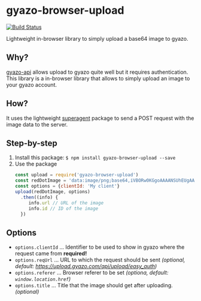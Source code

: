 # gyazo-browser-upload

[![Build Status](https://travis-ci.org/martinheidegger/gyazo-browser-upload.svg?branch=master)](https://travis-ci.org/martinheidegger/gyazo-browser-upload)

Lightweight in-browser library to simply upload a base64 image to gyazo.

## Why?

[gyazo-api](https://www.npmjs.com/package/gyazo-api) allows upload to gyazo quite
well but it requires authentication. This library is a in-browser library
that allows to simply upload an image to your gyazo account.

## How?

It uses the lightweight [superagent](https://github.com/visionmedia/superagent)
package to send a POST request with the image data to the server.

## Step-by-step

1. Install this package: `$ npm install gyazo-browser-upload --save`
2. Use the package
    ```javascript
    const upload = require('gyazo-browser-upload')
    const redDotImage = 'data:image/png;base64,iVBORw0KGgoAAAANSUhEUgAAAAUAAAAFCAYAAACNbyblAAAAHElEQVQI12P4//8/w38GIAXDIBKE0DHxgljNBAAO9TXL0Y4OHwAAAABJRU5ErkJggg=='
    const options = {clientId: 'My client'}
    upload(redDotImage, options)
      .then((info) {
         info.url // URL of the image
         info.id // ID of the image
      })
    ```

## Options

- `options.clientId` … Identifier to be used to show in gyazo where the request came from **required!**
- `options.reqUrl` … URL to which the request should be sent _(optional, default: https://upload.gyazo.com/api/upload/easy_auth)_
- `options.referer` … Browser referer to be set _(optiona, default: `window.location.href`)_
- `options.title` … Title that the image should get after uploading. _(optional)_
